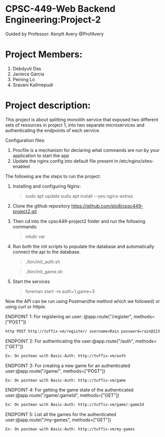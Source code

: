 # CPSC-449-Web Backend Engineering:Project-2

Guided by Professor: Kenytt Avery @ProfAvery

# Project Members:

1. Debdyuti Das
2. Janiece Garcia
3. Peining Lo
4. Sravani Kallmepudi

# Project description: 

This project is about splitting monolith service that exposed two different sets of resources in project 1, into two separate microservices and authenticating the endpoints of each service.

Configuration files:
1. Procfile is a mechanism for declaring what commands are run by your application to start the app 
2. Update the nginx.config into default file present in /etc/nginx/sites-enabled

The following are the steps to run the project:
1. Installing and configuring Nginx:
    > sudo apt update
    > sudo apt install --yes nginx-extras
2. Clone the github repository https://github.com/plo8/cpsc449-project2.git
3. Then cd into the cpsc449-project2 folder and run the following commands:
    > mkdir var
3. Run both the init scripts to populate the database and automatically connect the api to the database. 
    > ./bin/init_auth.sh
    
    > ./bin/init_game.sh
4. Start the services    
    > foreman start -m auth=1,game=3   
    
Now the API can be run using Postman(the method which we followed) or using curl or httpie.

ENDPOINT 1:
For registering an user: @app.route("/register", methods=["POST"])
```bash
http POST http://tuffix-vm/register/ username=Rain password=rain@123
```
ENDPOINT 2:
For authenticating the user:@app.route("/auth", methods=["GET"])
```bash
Ex: On postman with Basic-Auth: http://tuffix-vm/auth
```

ENDPOINT 3: 
For creating a new game for an authenticated user:@app.route("/game/", methods=["POST"])
```bash
Ex: On postman with Basic-Auth: http://tuffix-vm/game
```
ENDPOINT 4:
For getting the game state of the authenticated user:@app.route("/game/:gameId", methods=["GET"])
```bash
Ex: On postman with Basic-Auth: http://tuffix-vm/game/:gameId
```
 
ENDPOINT 5:
List all the games for the authenticated user:@app.route("/my-games", methods=["GET"])
```bash
Ex: On postman with Basic-Auth: http://tuffix-vm/my-games  
